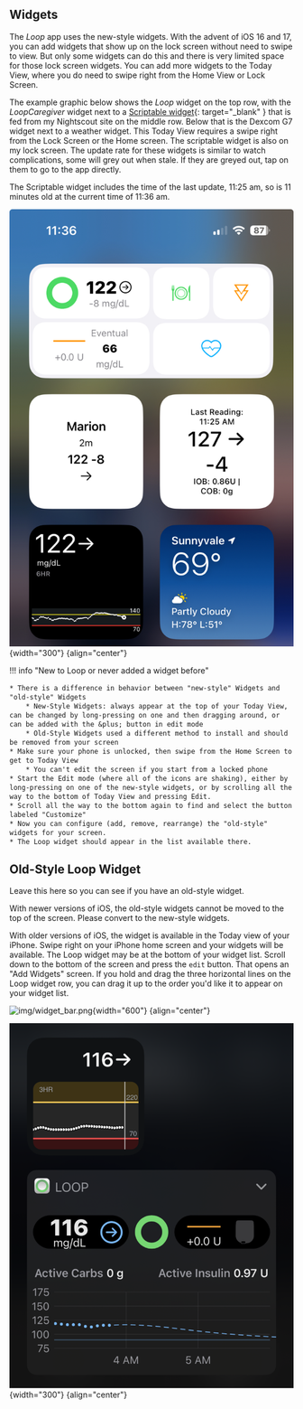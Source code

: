 ## Widgets

The *Loop* app uses the new-style widgets. With the advent of iOS 16 and 17, you can add widgets that show up on the lock screen without need to swipe to view. But only some widgets can do this and there is very limited space for those lock screen widgets. You can add more widgets to the Today View, where you do need to swipe right from the Home View or Lock Screen.

The example graphic below shows the *Loop* widget on the top row, with the *LoopCaregiver* widget next to a [Scriptable widget](https://niepi.org/2020/10/25/ios-14-nightscout-widget/){: target="_blank" } that is fed from my Nightscout site on the middle row. Below that is the Dexcom G7 widget next to a weather widget. This Today View requires a swipe right from the Lock Screen or the Home screen. The scriptable widget is also on my lock screen. The update rate for these widgets is similar to watch complications, some will grey out when stale. If they are greyed out, tap on them to go to the app directly.

The Scriptable widget includes the time of the last update, 11:25 am, so is 11 minutes old at the current time of 11:36 am.

![widget on lock screen, dex above, loop below](img/loop-g7-widgets.jpg){width="300"}
{align="center"}

!!! info "New to Loop or never added a widget before"

    * There is a difference in behavior between "new-style" Widgets and "old-style" Widgets
        * New-Style Widgets: always appear at the top of your Today View, can be changed by long-pressing on one and then dragging around, or can be added with the &plus; button in edit mode
        * Old-Style Widgets used a different method to install and should be removed from your screen
    * Make sure your phone is unlocked, then swipe from the Home Screen to get to Today View
        * You can't edit the screen if you start from a locked phone
    * Start the Edit mode (where all of the icons are shaking), either by long-pressing on one of the new-style widgets, or by scrolling all the way to the bottom of Today View and pressing Edit.
    * Scroll all the way to the bottom again to find and select the button labeled "Customize"
    * Now you can configure (add, remove, rearrange) the "old-style" widgets for your screen.
    * The Loop widget should appear in the list available there.


## Old-Style Loop Widget

Leave this here so you can see if you have an old-style widget.

With newer versions of iOS, the old-style widgets cannot be moved to the top of the screen. Please convert to the new-style widgets.

With older versions of iOS, the widget is available in the Today view of your iPhone.  Swipe right on your iPhone home screen and your widgets will be available.  The Loop widget may be at the bottom of your widget list.  Scroll down to the bottom of the screen and press the `edit` button.  That opens an "Add Widgets" screen.  If you hold and drag the three horizontal lines on the Loop widget row, you can drag it up to the order you'd like it to appear on your widget list.

![img/widget_bar.png](img/widget_bar.png){width="600"}
{align="center"}

![widget on lock screen, dex above, loop below](../../loop-3/img/dex-loop-3-widget.svg){width="300"}
{align="center"}
